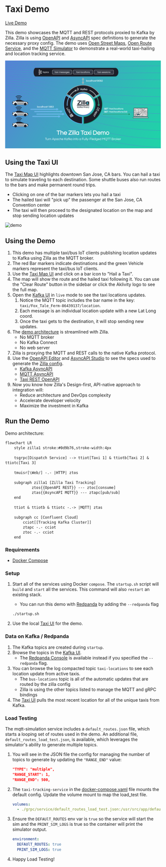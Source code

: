 # Taxi Demo

[Live Demo](https://taxi.aklivity.io/)

This demo showcases the MQTT and REST protocols proxied to Kafka by Zilla. Zilla is using [OpenAPI](https://www.openapis.org/) and [AsyncAPI](https://www.asyncapi.com/) spec definitions to generate the necessary proxy config. The demo uses [Open Street Maps](https://www.openstreetmap.org/), [Open Route Service](https://openrouteservice.org/), and the [MQTT Simulator](https://github.com/DamascenoRafael/mqtt-simulator) to demonstrate a real-world taxi-hailing and location tracking service.

![zilla-taxi-demo-diagram](.assets/zilla-taxi-demo-diagram@2x.png)

## Using the Taxi UI

The [Taxi Map UI](https://taxi.aklivity.io/) highlights downtown San Jose, CA bars. You can hail a taxi to simulate traveling to each destination. Some shuttle buses also run routes to the bars and make permanent round trips.

- Clicking on one of the bar markers lets you hail a taxi
- The hailed taxi will "pick up" the passenger at the San Jose, CA Convention center
- The taxi will then proceed to the designated location on the map and stop sending location updates

![demo](.assets/taxi-demo.gif)

## Using the Demo

1. This demo has multiple taxi/bus IoT clients publishing location updates to Kafka using Zilla as the MQTT broker.
1. The red Bar markers indicate destinations and the green Vehicle markers represent the taxi/bus IoT clients.
1. Use the [Taxi Map UI](https://taxi.aklivity.io/) and click on a bar icon to "Hail a Taxi".
1. The map will show the route and the hailed taxi following it. You can use the "Clear Route" button in the sidebar or click the Aklivity logo to see the full map.
1. Open the [Kafka UI](https://taxi.aklivity.io/kafka/ui/clusters/taxi-demo/all-topics/taxi-locations/messages?seekDirection=TAILING&seekType=LATEST) in `live` mode to see the taxi locations updates.
   1. Notice the MQTT topic includes the bar name in the key: `taxi/Fox_Tale_Ferm-86439137/location`.
   1. Each message is an individual location update with a new Lat Long coord.
   1. Once the taxi gets to the destination, it will stop sending new updates.
1. The [demo architecture](./demo-resources/arch-Taxi-Demo.md) is streamlined with Zilla.
   - No MQTT broker
   - No Kafka Connect
   - No web server
1. Zilla is proxying the MQTT and REST calls to the native Kafka protocol.
1. Use the [OpenAPI Editor](https://editor.swagger.io/) and [AsyncAPI Studio](https://studio.asyncapi.com/) to see the specs used to generate the [Zilla config](./zilla.yaml).
   - [Kafka AsyncAPI](./live-demo-deploytracking-kafka-asyncapi.yaml)
   - [MQTT AsyncAPI](./live-demo-deploytracking-mqtt-asyncapi.yaml)
   - [Taxi REST OpenAPI](./live-demo-deploy/tracking-openapi.yaml)
1. Now you know how Zilla's Design-first, API-native approach to integration will:
   - Reduce architecture and DevOps complexity
   - Accelerate developer velocity
   - Maximize the investment in Kafka

## Run the Demo

Demo architecture:

```mermaid
flowchart LR
    style zilla1 stroke:#0d9b76,stroke-width:4px

    tsgrpc[Dispatch Service] --> ttiot[Taxi 1] & ttiotb[Taxi 2] & ttiotc[Taxi 3]

    tmuisr[\Web/] -.- |HTTP| ztos

    subgraph zilla1 [Zilla Taxi Tracking]
            ztos{{OpenAPI REST}} --- ztoc[consume]
            ztas{{AsyncAPI MQTT}} --- ztapc[pub/sub]
    end

    ttiot & ttiotb & ttiotc -.-> |MQTT| ztas

    subgraph cc [Confluent Cloud]
        cciot[[Tracking Kafka Cluster]]
        ztapc -.- cciot
        ztoc -.- cciot
    end
```

### Requirements

- [Docker Compose](https://docs.docker.com/compose/gettingstarted/)

### Setup

1. Start all of the services using Docker `compose`. The `startup.sh` script will `build` and `start` all the services. This command will also `restart` an existing stack.

   - You can run this demo with [Redpanda](https://docs.redpanda.com/current/reference/docker-compose/) by adding the `--redpanda` flag

   ```bash
   ./startup.sh
   ```

1. Use the local [Taxi UI](http://localhost/) for the demo.

### Data on Kafka / Redpanda

1. The Kafka topics are created during `startup`.
1. Browse the topics in the [Kafka UI](http://localhost:8080/).
   - The [Redpanda Console](http://localhost:8080/) is available instead if you specified the `--redpanda` flag.
1. You can browse the log compacted topic `taxi-locations` to see each location update from active taxis.
   - The `bus-locations` topic is all of the automatic updates that are routed by the zilla config
   - Zilla is using the other topics listed to manage the MQTT and gRPC bindings
1. The [Taxi UI](http://localhost/) pulls the most recent location for all of the unique taxis from Kafka.

### Load Testing

The mqtt-simulation service includes a `default_routes.json` file, which starts a looping set of routes used in the demo. An additional file, `default_routes_load_test.json`, is available, which leverages the simulator's ability to generate multiple topics.

1. You will see in the JSON file the config for managing the number of topics to generate by updating the `"RANGE_END"` value:

   ```json
   "TYPE": "multiple",
   "RANGE_START": 1,
   "RANGE_END": 500,
   ```

1. The `taxi-tracking-service` in the [docker-compose.yaml](docker-compose.yaml) file mounts the default config. Update the volume mount to map the load_test file.

   ```yaml
   volumes:
     - ./grpc/service/default_routes_load_test.json:/usr/src/app/default_routes.json
   ```

1. Ensure the `DEFAUlT_ROUTES` env var is `true` so the service will start the sim and the `PRINT_SIM_LOGS` is true so the container will print the simulator output.

   ```yaml
   environment:
     DEFAUlT_ROUTES: true
     PRINT_SIM_LOGS: true
   ```

1. Happy Load Testing!
